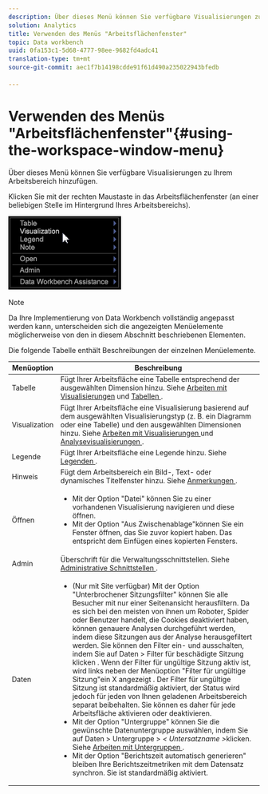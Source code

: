 ```yaml
---
description: Über dieses Menü können Sie verfügbare Visualisierungen zu Ihrem Arbeitsbereich hinzufügen.
solution: Analytics
title: Verwenden des Menüs "Arbeitsflächenfenster"
topic: Data workbench
uuid: 0fa153c1-5d68-4777-98ee-9682fd4adc41
translation-type: tm+mt
source-git-commit: aec1f7b14198cdde91f61d490a235022943bfedb

---
```



# Verwenden des Menüs &quot;Arbeitsflächenfenster&quot;{#using-the-workspace-window-menu}

Über dieses Menü können Sie verfügbare Visualisierungen zu Ihrem Arbeitsbereich hinzufügen.

Klicken Sie mit der rechten Maustaste in das Arbeitsflächenfenster (an einer beliebigen Stelle im Hintergrund Ihres Arbeitsbereichs).

![](assets/mnu_workspace.png)

>[!NOTE]
>
>Da Ihre Implementierung von Data Workbench vollständig angepasst werden kann, unterscheiden sich die angezeigten Menüelemente möglicherweise von den in diesem Abschnitt beschriebenen Elementen.

Die folgende Tabelle enthält Beschreibungen der einzelnen Menüelemente.

<table id="table_00C0D3E6098E473E8D3B66F48FB635B3"> 
 <thead> 
  <tr> 
   <th colname="col1" class="entry"> Menüoption </th> 
   <th colname="col2" class="entry"> Beschreibung </th> 
  </tr> 
 </thead>
 <tbody> 
  <tr> 
   <td colname="col1"> Tabelle </td> 
   <td colname="col2"> Fügt Ihrer Arbeitsfläche eine Tabelle entsprechend der ausgewählten Dimension hinzu. Siehe <a href="../../../home/c-get-started/c-vis/c-vis.md#concept-f6c7728d5aaa4304bbf2e4dfaed48739"> Arbeiten mit Visualisierungen</a> und <a href="../../../home/c-get-started/c-analysis-vis/c-tables/c-tables.md#concept-c632cb8ad9724f90ac5c294d52ae667f"> Tabellen </a>. </td> 
  </tr> 
  <tr> 
   <td colname="col1"> Visualization </td> 
   <td colname="col2"> Fügt Ihrer Arbeitsfläche eine Visualisierung basierend auf dem ausgewählten Visualisierungstyp (z. B. ein Diagramm oder eine Tabelle) und den ausgewählten Dimensionen hinzu. Siehe <a href="../../../home/c-get-started/c-vis/c-vis.md#concept-f6c7728d5aaa4304bbf2e4dfaed48739"> Arbeiten mit Visualisierungen </a> und <a href="../../../home/c-get-started/c-analysis-vis/c-analysis-vis.md#concept-cb5b9716d3404b2b888a55b3efec1fa5"> Analysevisualisierungen </a>. </td> 
  </tr> 
  <tr> 
   <td colname="col1"> Legende </td> 
   <td colname="col2"> Fügt Ihrer Arbeitsfläche eine Legende hinzu. Siehe <a href="../../../home/c-get-started/c-analysis-vis/c-legends/c-legends.md#concept-ba7a886967314ee5aa358f5949665494"> Legenden </a>. </td> 
  </tr> 
  <tr> 
   <td colname="col1"> Hinweis </td> 
   <td colname="col2"> Fügt dem Arbeitsbereich ein Bild-, Text- oder dynamisches Titelfenster hinzu. Siehe <a href="../../../home/c-get-started/c-analysis-vis/c-annots/c-annots.md#concept-ab80edcbc4204dd78c73630511f75ab0"> Anmerkungen </a>. </td> 
  </tr> 
  <tr> 
   <td colname="col1"> Öffnen </td> 
   <td colname="col2"> <p> 
     <ul id="ul_173273B72EE24A52927B59E63F0BF19B"> 
      <li id="li_1EF395A0425047A9981891A0D9D29F07">Mit der <span class="wintitle"> Option "Datei" </span> können Sie zu einer vorhandenen Visualisierung navigieren und diese öffnen. </li> 
      <li id="li_E02E8929B8E247B0A46F6D708C51B1E2">Mit der <span class="wintitle"> </span> Option "Aus Zwischenablage"können Sie ein Fenster öffnen, das Sie zuvor kopiert haben. Das entspricht dem Einfügen eines kopierten Fensters. </li> 
     </ul> </p> </td> 
  </tr> 
  <tr> 
   <td colname="col1"> Admin </td> 
   <td colname="col2"> Überschrift für die Verwaltungsschnittstellen. Siehe <a href="../../../home/c-get-started/c-admin-intrf/c-admin-intrf.md#concept-855c1a91e1a948969fab592adca15f74"> Administrative Schnittstellen </a>. </td> 
  </tr> 
  <tr> 
   <td colname="col1"> Daten </td> 
   <td colname="col2"> <p> 
     <ul id="ul_CFAC2CBB10464079A78A9127C25482FF"> 
      <li id="li_78C64D2602674C2D85509422FF055D5C">(Nur mit Site verfügbar) Mit der <span class="wintitle"> Option "Unterbrochener Sitzungsfilter" </span> können Sie alle Besucher mit nur einer Seitenansicht herausfiltern. Da es sich bei den meisten von ihnen um Roboter, Spider oder Benutzer handelt, die Cookies deaktiviert haben, können genauere Analysen durchgeführt werden, indem diese Sitzungen aus der Analyse herausgefiltert werden. Sie können den Filter ein- und ausschalten, indem Sie auf <span class="uicontrol"> Daten </span> &gt; <span class="uicontrol"> Filter für beschädigte Sitzung klicken </span>. Wenn der Filter für <span class="wintitle"> ungültige Sitzung aktiv </span> ist, wird links neben der Menüoption "Filter für <span class="wintitle"> ungültige Sitzung"ein X angezeigt </span> . Der Filter für <span class="wintitle"> ungültige Sitzung </span> ist standardmäßig aktiviert, der Status wird jedoch für jeden von Ihnen geladenen Arbeitsbereich separat beibehalten. Sie können es daher für jede Arbeitsfläche aktivieren oder deaktivieren. </li> 
      <li id="li_DB69A4EAD6964CCEAE59E1B2E9CED394">Mit der <span class="wintitle"> Option "Untergruppe" </span> können Sie die gewünschte Datenuntergruppe auswählen, indem Sie auf <span class="uicontrol"> Daten </span> &gt; <span class="uicontrol"> Untergruppe </span> &gt; <i>&lt; <span class="uicontrol"> Untersatzname </span>&gt;</i>klicken. Siehe <a href="../../../home/c-get-started/c-vis/c-wk-subsets/c-wk-subsets.md#concept-43809322b6374d5cb2536630a13e943b"> Arbeiten mit Untergruppen </a>. </li> 
      <li id="li_1B3C3835F1F94028AA45FC29D04F8CF8">Mit der <span class="wintitle"> Option "Berichtszeit automatisch generieren" </span> bleiben Ihre Berichtszeitmetriken mit dem Datensatz synchron. Sie ist standardmäßig aktiviert. </li> 
     </ul> </p> </td> 
  </tr> 
 </tbody> 
</table>
